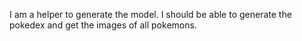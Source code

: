 I am a helper to generate the model.  I should be able to generate the pokedex and get the images of all pokemons.